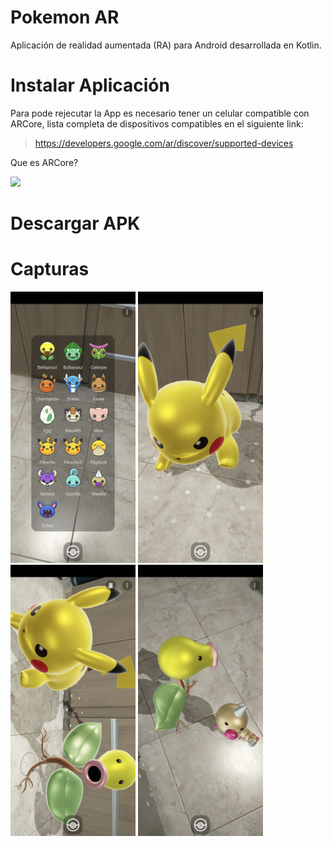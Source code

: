 # Pokemon AR

Aplicación de realidad aumentada (RA) para Android desarrollada en Kotlin.

# Instalar Aplicación

Para pode rejecutar la App es necesario tener un celular compatible con ARCore, lista completa de dispositivos compatibles en el siguiente link:

> https://developers.google.com/ar/discover/supported-devices

Que es ARCore?

[<img src="https://img.youtube.com/vi/ttdPqly4OF8/maxresdefault.jpg" width="50%">](https://youtu.be/ttdPqly4OF8)

# Descargar APK


# Capturas

<img src="https://raw.githubusercontent.com/alexismorison95/pokemonAR/main/fotos/01.png" width="200"> <img src="https://raw.githubusercontent.com/alexismorison95/pokemonAR/main/fotos/02.png" width="200"> <img src="https://raw.githubusercontent.com/alexismorison95/pokemonAR/main/fotos/03.png" width="200"> <img src="https://raw.githubusercontent.com/alexismorison95/pokemonAR/main/fotos/04.png" width="200">
